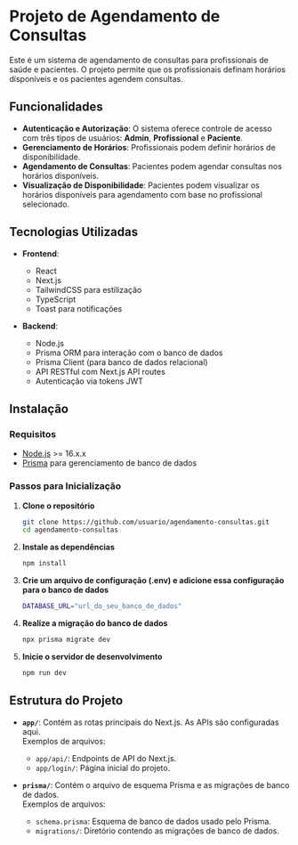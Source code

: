 # Projeto de Agendamento de Consultas

Este é um sistema de agendamento de consultas para profissionais de saúde e pacientes. O projeto permite que os profissionais definam horários disponíveis e os pacientes agendem consultas.

## Funcionalidades

- **Autenticação e Autorização**: O sistema oferece controle de acesso com três tipos de usuários: **Admin**, **Profissional** e **Paciente**.
- **Gerenciamento de Horários**: Profissionais podem definir horários de disponibilidade.
- **Agendamento de Consultas**: Pacientes podem agendar consultas nos horários disponíveis.
- **Visualização de Disponibilidade**: Pacientes podem visualizar os horários disponíveis para agendamento com base no profissional selecionado.

## Tecnologias Utilizadas

- **Frontend**:  
  - React
  - Next.js
  - TailwindCSS para estilização
  - TypeScript
  - Toast para notificações

- **Backend**:  
  - Node.js
  - Prisma ORM para interação com o banco de dados
  - Prisma Client (para banco de dados relacional)
  - API RESTful com Next.js API routes
  - Autenticação via tokens JWT

## Instalação

### Requisitos

- [Node.js](https://nodejs.org/) >= 16.x.x
- [Prisma](https://www.prisma.io/) para gerenciamento de banco de dados

### Passos para Inicialização

1. **Clone o repositório**

   ```bash
   git clone https://github.com/usuario/agendamento-consultas.git
   cd agendamento-consultas
   
2. **Instale as dependências**

   ```bash
   npm install

3. **Crie um arquivo de configuração (.env) e adicione essa configuração para o banco de dados**

   ```bash
   DATABASE_URL="url_do_seu_banco_de_dados"

4. **Realize a migração do banco de dados**

   ```bash
   npx prisma migrate dev

5. **Inicie o servidor de desenvolvimento**

   ```bash
   npm run dev

## Estrutura do Projeto

- **`app/`**: Contém as rotas principais do Next.js. As APIs são configuradas aqui.  
  Exemplos de arquivos:
  - `app/api/`: Endpoints de API do Next.js.
  - `app/login/`: Página inicial do projeto.

- **`prisma/`**: Contém o arquivo de esquema Prisma e as migrações de banco de dados.  
  Exemplos de arquivos:
  - `schema.prisma`: Esquema de banco de dados usado pelo Prisma.
  - `migrations/`: Diretório contendo as migrações de banco de dados.
